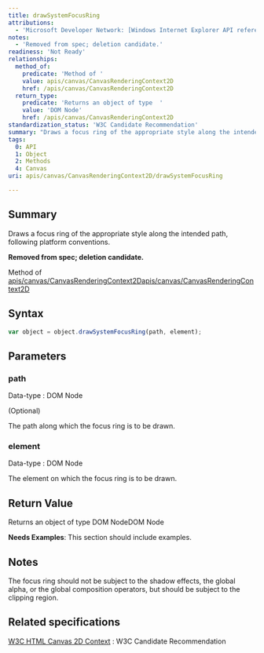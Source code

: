 ```yaml
---
title: drawSystemFocusRing
attributions:
  - 'Microsoft Developer Network: [Windows Internet Explorer API reference Article](http://msdn.microsoft.com/en-us/library/ie/hh828809%28v=vs.85%29.aspx)'
notes:
  - 'Removed from spec; deletion candidate.'
readiness: 'Not Ready'
relationships:
  method_of:
    predicate: 'Method of '
    value: apis/canvas/CanvasRenderingContext2D
    href: /apis/canvas/CanvasRenderingContext2D
  return_type:
    predicate: 'Returns an object of type  '
    value: 'DOM Node'
    href: /apis/canvas/CanvasRenderingContext2D
standardization_status: 'W3C Candidate Recommendation'
summary: "Draws a focus ring of the appropriate style along the intended path, following platform conventions.\n"
tags:
  0: API
  1: Object
  2: Methods
  4: Canvas
uri: apis/canvas/CanvasRenderingContext2D/drawSystemFocusRing

---
```

## <span>Summary</span>

Draws a focus ring of the appropriate style along the intended path, following platform conventions.

**Removed from spec; deletion candidate.**

Method of [apis/canvas/CanvasRenderingContext2D](/apis/canvas/CanvasRenderingContext2D)[apis/canvas/CanvasRenderingContext2D](/apis/canvas/CanvasRenderingContext2D)

## <span>Syntax</span>

``` js
var object = object.drawSystemFocusRing(path, element);
```

## <span>Parameters</span>

### <span>path</span>

 Data-type
:   DOM Node

(Optional)

The path along which the focus ring is to be drawn.

### <span>element</span>

 Data-type
:   DOM Node

 The element on which the focus ring is to be drawn.

## <span>Return Value</span>

Returns an object of type DOM NodeDOM Node

**Needs Examples**: This section should include examples.

## <span>Notes</span>

The focus ring should not be subject to the shadow effects, the global alpha, or the global composition operators, but should be subject to the clipping region.

## <span>Related specifications</span>

[W3C HTML Canvas 2D Context](http://www.w3.org/TR/2dcontext/)
:   W3C Candidate Recommendation
